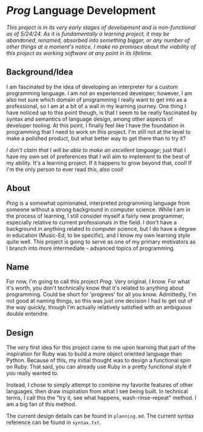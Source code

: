 # *Prog* Language Development

*This project is in its very early stages of development and is non-functional as of 5/24/24. As it is fundamentally a learning project, it may be abandoned, renamed, absorbed into something bigger, or any number of other things at a moment's notice. I make no promises about the viability of this project as working software at any point in its lifetime.*

## Background/Idea

I am fascinated by the idea of developing an interpreter for a custom programming language. I am not an experienced developer; however, I am also not sure which domain of programming I really want to get into as a professional, so I am at a bit of a wall in my learning journey. One thing I have noticed up to this point though, is that I seem to be really fascinated by syntax and semantics of language design, among other aspects of developer tooling. At this point, I finally feel like I have the foundation in programming that I need to work on this project. I'm still not at the level to make a polished product, but what better way to get there than to try it?

*I don't claim that I will be able to make an excellent language*; just that I have my own set of preferences that I will aim to implement to the best of my ability. It's a learning project. If it happens to grow beyond that, cool! If I'm the only person to ever read this, also cool! 

## About

*Prog* is a somewhat opinionated, interpreted programming language from someone without a strong background in computer science. While I am in the process of learning, I still consider myself a fairly new programmer, especially relative to current professionals in the field. I don't have a background in anything related to computer science, but I do have a degree in education (Music-Ed, to be specific), and I know my own learning style quite well. This project is going to serve as one of my primary motivators as I branch into more intermediate - advanced topics of programming.

## Name

For now, I'm going to call this project *Prog*. Very original, I know. For what it's worth, you don't technically know that it's related to anything about programming. Could be short for 'progress' for all you know. Admittedly, I'm not good at naming things, so this was just one decision I had to get out of the way quickly, though I'm actually relatively satisfied with an ambiguous double entendre. 

## Design

The very first idea for this project came to me upon learning that part of the inspiration for Ruby was to build a more object oriented language than Python. Because of this, my initial thought was to design a functional spin on Ruby. That said, you can already use Ruby in a pretty functional style if you really wanted to. 

Instead, I chose to simply attempt to combine my favorite features of other languages, then draw inspiration from what I see being built. In technical terms, I call this the "try it, see what happens, wash-rinse-repeat" method. I am a big fan of this method. 

The current design details can be found in `planning.md`.
The current syntax reference can be found in `syntax.txt`.

